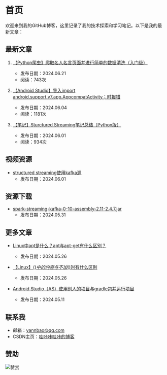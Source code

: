 # 首页

欢迎来到我的GitHub博客，这里记录了我的技术探索和学习笔记。以下是我的最新文章：

## 最新文章

1. [【Python爬虫】爬取名人名言页面并进行简单的数据清洗（入门级）](https://blog.csdn.net/qq_67822268)
   - 发布日期：2024.06.21
   - 阅读：743次

2. [【Android Studio】导入import android.support.v7.app.AppcompatActivity；时报错](https://blog.csdn.net/qq_67822268)
   - 发布日期：2024.06.04
   - 阅读：1181次

3. [【笔记】Sturctured Streaming笔记总结（Python版）](https://blog.csdn.net/qq_67822268)
   - 发布日期：2024.06.01
   - 阅读：934次

## 视频资源

- [structured streaming使用kafka源](https://blog.csdn.net/qq_67822268)
  - 发布日期：2024.06.01

## 资源下载

- [spark-streaming-kafka-0-10-assembly-2.11-2.4.7.jar](https://blog.csdn.net/qq_67822268)
  - 发布日期：2024.05.31

## 更多文章

- [Linux中apt是什么？apt与apt-get有什么区别？](https://blog.csdn.net/qq_67822268)
  - 发布日期：2024.05.26

- [【Linux】$()中的内容与不加$()时有什么区别](https://blog.csdn.net/qq_67822268)
  - 发布日期：2024.05.26

- [Android Studio（AS）使用别人的项目与gradle包并运行项目](https://blog.csdn.net/qq_67822268)
  - 发布日期：2024.05.11

## 联系我

- 邮箱：[yannbao@qq.com](https://mail.qq.com/)
- CSDN主页：[哇咔咔哇咔的博客](https://blog.csdn.net/qq_67822268)
## 赞助
![赞赏](images/赞赏.jpg "赞赏码")
